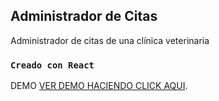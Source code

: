 ## Administrador de Citas

Administrador de citas de una clínica veterinaria

### `Creado con React`

DEMO [VER DEMO HACIENDO CLICK AQUI](https://agitated-hermann-096e84.netlify.com/).
